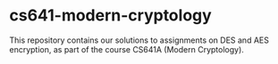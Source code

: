 # cs641-modern-cryptology
This repository contains our solutions to assignments on DES and AES encryption, as part of the course CS641A (Modern Cryptology).

